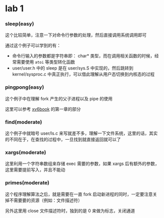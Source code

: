 # lab 1 

### sleep(easy)

这个比较简单，注意一下对命令行参数的处理，然后直接调用系统调用即可

通过这个例子可以学到的有：
- 命令行输入的参数都是字符串即： char* 类型，而在调用相关函数的时候，经常需要使用 `atoi` 等类型转化函数
- user/user.h 中的 sleep 是在 user/sys.S 中实现的，然后跳转到 kernel/sysproc.c 中真正执行，可以借此理解从用户态切换到内核态的过程

### pingpong(easy)

这个例子中在理解 fork 产生的父子进程以及 pipe 的使用

这里可以参考 [xv6book](https://pdos.csail.mit.edu/6.828/2020/xv6/book-riscv-rev1.pdf) 的第一章的部分

### find(moderate)

这个例子中就暗号 user/ls.c 来写就差不多，理解一下文件系统，这里的话，其实的不同在于，在查找的过程中，一旦找到就直接返回就可以了

### xargs(moderate)

这里利用一个字符串数组来存储 exec 需要的参数，如果 xargs 后有额外的参数，这里需要提前写入，并且不能动

### primes(moderate)

这个程序理解算法之后，就是需要在一直 fork 启动新进程的同时，一定要注意关掉不需要要的资源（例如：文件描述符）

另外这里用 close 文件描述符时，独到的是 0 来做为标志，关闭通道
